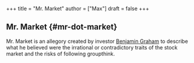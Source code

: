 +++
title = "Mr. Market"
author = ["Max"]
draft = false
+++

## Mr. Market {#mr-dot-market}

Mr. Market is an allegory created by investor [Benjamin Graham](20210203003124-benjamin_graham.md) to describe what
he believed were the irrational or contradictory traits of the stock market
and the risks of following groupthink.
